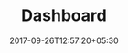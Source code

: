 ---
title: "Dashboard"
date: 2017-09-26T12:57:20+05:30
draft: false
layout: dashboard
property: "Casa Anjuna"
status: "In Process"
url: /dashboard/casa-anjuna/
slug: "casa-anjuna/"

mainmenu:
 dashboard: true

---